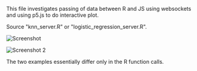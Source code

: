 This file investigates passing of data between R and JS using websockets and using p5.js to do interactive plot.

Source "knn_server.R" or "logistic_regression_server.R".

![Screenshot](https://github.com/kcf-jackson/javascript_in_R/blob/master/interactive_JS_in_R/example_4/knn.gif)

![Screenshot 2](https://github.com/kcf-jackson/javascript_in_R/blob/master/interactive_JS_in_R/example_4/logistic_regression.gif)

The two examples essentially differ only in the R function calls. 
